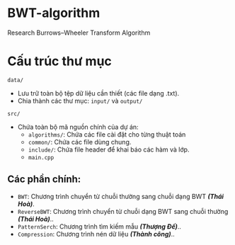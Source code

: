 # BWT-algorithm
Research Burrows–Wheeler Transform Algorithm

# Cấu trúc thư mục

`data/`
- Lưu trữ toàn bộ tệp dữ liệu cần thiết (các file dạng .txt).
- Chia thành các thư mục: `input/` và `output/`

`src/`
- Chứa toàn bộ mã nguồn chính của dự án:
    - `algorithms/`: Chứa các file cài đặt cho từng thuật toán
    - `common/`: Chứa các file dùng chung.
    - `include/`: Chứa file header để khai báo các hàm và lớp.
    - `main.cpp`

## Các phần chính:
- `BWT`: Chương trình chuyển từ chuỗi thường sang chuỗi dạng BWT ***(Thái Hoà)***.
- `ReverseBWT`: Chương trình chuyển từ chuỗi dạng BWT sang chuỗi thường ***(Thái Hoà)***..
- `PatternSerch`: Chương trình tìm kiếm mẫu ***(Thượng Đế)***..
- `Compression`: Chương trình nén dữ liệu ***(Thành công)***..
